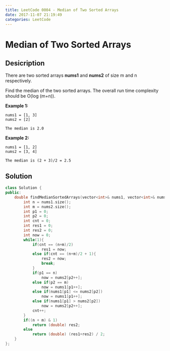 ```yaml
---
title: LeetCode 0004 - Median of Two Sorted Arrays
date: 2017-11-07 21:19:49
categories: LeetCode
---
```

# Median of Two Sorted Arrays #

<!--more-->

## Desicription ##

There are two sorted arrays **nums1** and **nums2** of size m and n respectively.

Find the median of the two sorted arrays. The overall run time complexity should be O(log (m+n)).

**Example 1:**

```
nums1 = [1, 3]
nums2 = [2]

The median is 2.0
```

**Example 2:**

```
nums1 = [1, 2]
nums2 = [3, 4]

The median is (2 + 3)/2 = 2.5
```

## Solution ##

```cpp
class Solution {
public:
    double findMedianSortedArrays(vector<int>& nums1, vector<int>& nums2) {
        int n = nums1.size();
        int m = nums2.size();
        int p1 = 0;
        int p2 = 0;
        int cnt = 0;
        int res1 = 0;
        int res2 = 0;
        int now = 0;
        while(1){
            if(cnt == (n+m)/2)
                res1 = now;
            else if(cnt == (n+m)/2 + 1){
                res2 = now;
                break;
            }
            if(p1 == n)
                now = nums2[p2++];
            else if(p2 == m)
                now = nums1[p1++];
            else if(nums1[p1] <= nums2[p2])
                now = nums1[p1++];
            else if(nums1[p1] > nums2[p2])
                now = nums2[p2++];
            cnt++;
        }
        if((n + m) & 1)
            return (double) res2;
        else
            return (double) (res1+res2) / 2;
    }
};
```